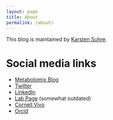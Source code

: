 ```yaml
---
layout: page
title: About
permalink: /about/
---
```


This blog is maintained by [Karsten Suhre](https://vivo.weill.cornell.edu/display/cwid-kas2049).

# Social media links
* [Metabolomix Blog](http://metabolomix.com)
* [Twitter](https://twitter.com/ksuhre)
* [LinkedIn](https://www.linkedin.com/in/karstensuhre/)
* [Lab Page](http://suhre.fr/) (somewhat outdated)
* [Cornell Vivo](https://vivo.weill.cornell.edu/display/cwid-kas2049)
* [Orcid](https://orcid.org/0000-0001-9638-3912)

